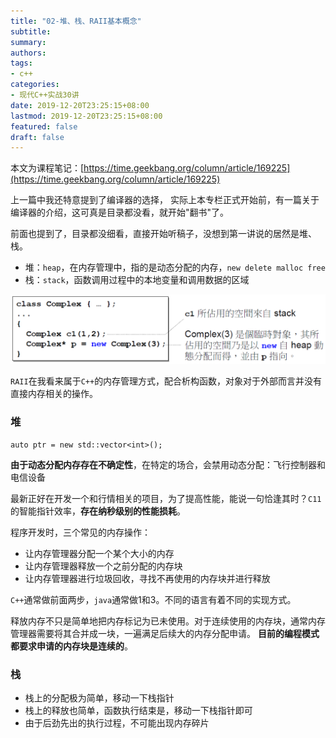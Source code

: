 ```yaml
---
title: "02-堆、栈、RAII基本概念"
subtitle:
summary:
authors:
tags:
- c++
categories:
- 现代C++实战30讲
date: 2019-12-20T23:25:15+08:00
lastmod: 2019-12-20T23:25:15+08:00
featured: false
draft: false
---
```


本文为课程笔记：[https://time.geekbang.org/column/article/169225](https://time.geekbang.org/column/article/169225)

上一篇中我还特意提到了编译器的选择， 实际上本专栏正式开始前，有一篇关于编译器的介绍，这可真是目录都没看，就开始"翻书"了。

前面也提到了，目录都没细看，直接开始听稿子，没想到第一讲说的居然是堆、栈。

 - 堆：`heap`，在内存管理中，指的是动态分配的内存，`new delete malloc free`
 - 栈：`stack`，函数调用过程中的本地变量和调用数据的区域

![堆栈1](堆栈1.png)

`RAII`在我看来属于`C++`的内存管理方式，配合析构函数，对象对于外部而言并没有直接内存相关的操作。

### 堆

```
auto ptr = new std::vector<int>();
```

**由于动态分配内存存在不确定性**，在特定的场合，会禁用动态分配：飞行控制器和电信设备

最新正好在开发一个和行情相关的项目，为了提高性能，能说一句恰逢其时？`C11`的智能指针效率，**存在纳秒级别的性能损耗**。

程序开发时，三个常见的内存操作：
- 让内存管理器分配一个某个大小的内存
- 让内存管理器释放一个之前分配的内存块
- 让内存管理器进行垃圾回收，寻找不再使用的内存块并进行释放

`C++`通常做前面两步，`java`通常做1和3。不同的语言有着不同的实现方式。

释放内存不只是简单地把内存标记为已未使用。对于连续使用的内存块，通常内存管理器需要将其合并成一块，一遍满足后续大的内存分配申请。
**目前的编程模式都要求申请的内存块是连续的**。

### 栈

- 栈上的分配极为简单，移动一下栈指针
- 栈上的释放也简单，函数执行结束是，移动一下栈指针即可
- 由于后劲先出的执行过程，不可能出现内存碎片    